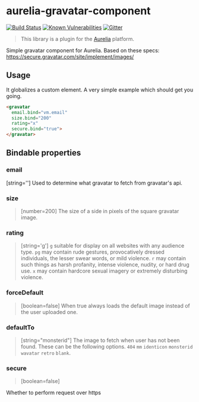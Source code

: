 # aurelia-gravatar-component

[![Build Status](https://travis-ci.org/SpoonX/aurelia-gravatar-component.svg?branch=master)](https://travis-ci.org/SpoonX/aurelia-gravatar-component)
[![Known Vulnerabilities](https://snyk.io/test/npm/name/badge.svg)](https://snyk.io/test/npm/aurelia-gravatar-component)
[![Gitter](https://img.shields.io/gitter/room/nwjs/nw.js.svg?maxAge=2592000?style=plastic)](https://gitter.im/SpoonX/Dev)

> This library is a plugin for the [Aurelia](http://www.aurelia.io/) platform.

Simple gravatar component for Aurelia. Based on these specs:
https://secure.gravatar.com/site/implement/images/

## Usage

It globalizes a custom element. A very simple example which should get you
going.

```html
<gravatar
  email.bind="vm.email"
  size.bind="200"
  rating="x"
  secure.bind="true">
</gravatar>

```

## Bindable properties

### email
[string='']
Used to determine what gravatar to fetch from gravatar's api.

### size
> [number=200]
The size of a side in pixels of the square gravatar image.

### rating
> [string='g']
`g`   suitable for display on all websites with any audience type.
`pg`  may contain rude gestures, provocatively dressed individuals, the lesser swear words, or mild violence.
`r`   may contain such things as harsh profanity, intense violence, nudity, or hard drug use.
`x`   may contain hardcore sexual imagery or extremely disturbing violence.

### forceDefault
> [boolean=false]
When true always loads the default image instead of the user uploaded one.

### defaultTo
> [string="monsterid"]
The image to fetch when user has not been found. These can be the following
options.  `404` `mm` `identicon` `monsterid` `wavatar` `retro` `blank`.

### secure
> [boolean=false]

Whether to perform request over https
